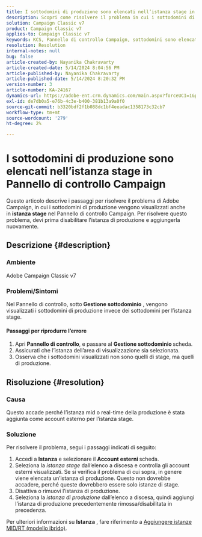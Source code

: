 ```yaml
---
title: I sottodomini di produzione sono elencati nell’istanza stage in Pannello di controllo Campaign
description: Scopri come risolvere il problema in cui i sottodomini di produzione sono elencati nell’istanza stage nel Pannello di controllo Campaign di Adobe Campaign Classic.
solution: Campaign Classic v7
product: Campaign Classic v7
applies-to: Campaign Classic v7
keywords: KCS, Pannello di controllo Campaign, sottodomini sono elencati in istanza stage, Adobe Campaign Classic v7, ACC v7, gestione dei sottodomini
resolution: Resolution
internal-notes: null
bug: false
article-created-by: Nayanika Chakravarty
article-created-date: 5/14/2024 8:04:56 PM
article-published-by: Nayanika Chakravarty
article-published-date: 5/14/2024 8:20:32 PM
version-number: 3
article-number: KA-24167
dynamics-url: https://adobe-ent.crm.dynamics.com/main.aspx?forceUCI=1&pagetype=entityrecord&etn=knowledgearticle&id=7bb1d736-2d12-ef11-9f8a-6045bd026dc7
exl-id: de7db0a5-e76b-4c3e-b400-381b13a9a0f0
source-git-commit: b3320bdf2f1b088dc1bf4eeadac1358173c32cb7
workflow-type: tm+mt
source-wordcount: '279'
ht-degree: 2%

---
```


# I sottodomini di produzione sono elencati nell’istanza stage in Pannello di controllo Campaign


Questo articolo descrive i passaggi per risolvere il problema di Adobe Campaign, in cui i sottodomini di produzione vengono visualizzati anche in <b>istanza stage</b> nel Pannello di controllo Campaign. Per risolvere questo problema, devi prima disabilitare l’istanza di produzione e aggiungerla nuovamente.

## Descrizione {#description}


### <b>Ambiente</b>

Adobe Campaign Classic v7

### <b>Problemi/Sintomi</b>

Nel Pannello di controllo, sotto<b> Gestione sottodominio</b> , vengono visualizzati i sottodomini di produzione invece dei sottodomini per l’istanza stage.

#### <b>Passaggi per riprodurre l’errore</b>

1. Apri <b>Pannello di controllo</b>, e passare al <b>Gestione sottodominio </b>scheda.
2. Assicurati che l’istanza dell’area di visualizzazione sia selezionata.
3. Osserva che i sottodomini visualizzati non sono quelli di stage, ma quelli di produzione.



## Risoluzione {#resolution}


### Causa

Questo accade perché l’istanza mid o real-time della produzione è stata aggiunta come account esterno per l’istanza stage.

### Soluzione

Per risolvere il problema, segui i passaggi indicati di seguito:

1. Accedi a <b>Istanza</b> e selezionare il <b>Account esterni </b>scheda.
2. Seleziona la *istanza stage* dall’elenco a discesa e controlla gli account esterni visualizzati. Se si verifica il problema di cui sopra, in genere viene elencata un’istanza di produzione. Questo non dovrebbe accadere, perché queste dovrebbero essere solo istanze di stage.
3. Disattiva o rimuovi l’istanza di produzione.
4. Seleziona la *istanza di produzione* dall’elenco a discesa, quindi aggiungi l’istanza di produzione precedentemente rimossa/disabilitata in precedenza.


Per ulteriori informazioni su <b>Istanza</b> , fare riferimento a [Aggiungere istanze MID/RT (modello ibrido)](https://experienceleague.adobe.com/en/docs/control-panel/using/instances-settings/external-accounts#add).
